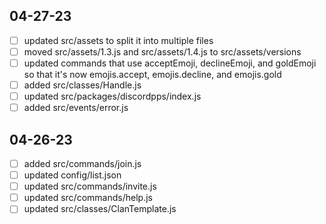 ## 04-27-23
- [ ] updated src/assets to split it into multiple files
- [ ] moved src/assets/1.3.js and src/assets/1.4.js to src/assets/versions
- [ ] updated commands that use acceptEmoji, declineEmoji, and goldEmoji so that it's now emojis.accept, emojis.decline, and emojis.gold
- [ ] added src/classes/Handle.js
- [ ] updated src/packages/discordpps/index.js
- [ ] added src/events/error.js

## 04-26-23
- [ ] added src/commands/join.js
- [ ] updated config/list.json
- [ ] updated src/commands/invite.js
- [ ] updated src/commands/help.js
- [ ] updated src/classes/ClanTemplate.js
